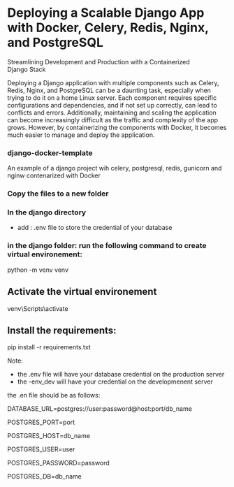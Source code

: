 # Deploying a Scalable Django App with Docker, Celery, Redis, Nginx, and PostgreSQL
Streamlining Development and Production with a Containerized Django Stack

Deploying a Django application with multiple components such as Celery, Redis, Nginx, and PostgreSQL can be a daunting task, 
especially when trying to do it on a home Linux server. Each component requires specific configurations and dependencies, 
and if not set up correctly, can lead to conflicts and errors. Additionally, maintaining and scaling the application can become 
increasingly difficult as the traffic and complexity of the app grows. However, by containerizing the components with Docker, 
it becomes much easier to manage and deploy the application.

### django-docker-template
An example of a django project wih celery, postgresql, redis, gunicorn and nginw contenarized with Docker

### Copy the files to a new folder

### In the django directory 
- add : .env file to store the credential of your database

### in the django folder: run the following command to create virtual environement:
python -m venv venv

## Activate the virtual environement
venv\Scripts\activate

## Install the requirements:
pip install -r requirements.txt

Note:
- the .env file will have your database credential on the production server
- the -env_dev will have your credential on the developmenent server

the .en file should be as follows:

DATABASE_URL=postgres://user:password@host:port/db_name

POSTGRES_PORT=port

POSTGRES_HOST=db_name

POSTGRES_USER=user

POSTGRES_PASSWORD=password

POSTGRES_DB=db_name

